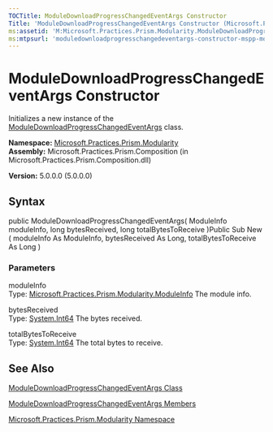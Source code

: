 ```yaml
---
TOCTitle: ModuleDownloadProgressChangedEventArgs Constructor
Title: 'ModuleDownloadProgressChangedEventArgs Constructor (Microsoft.Practices.Prism.Modularity)'
ms:assetid: 'M:Microsoft.Practices.Prism.Modularity.ModuleDownloadProgressChangedEventArgs.\#ctor(Microsoft.Practices.Prism.Modularity.ModuleInfo,System.Int64,System.Int64)'
ms:mtpsurl: 'moduledownloadprogresschangedeventargs-constructor-mspp-modularity.md'
---
```


# ModuleDownloadProgressChangedEventArgs Constructor

Initializes a new instance of the [ModuleDownloadProgressChangedEventArgs](https://msdn.microsoft.com/library/microsoft.practices.prism.modularity.moduledownloadprogresschangedeventargs) class.

**Namespace:** [Microsoft.Practices.Prism.Modularity](https://msdn.microsoft.com/library/microsoft.practices.prism.modularity)
**Assembly:** Microsoft.Practices.Prism.Composition (in Microsoft.Practices.Prism.Composition.dll)

**Version:** 5.0.0.0 (5.0.0.0)

## Syntax
public ModuleDownloadProgressChangedEventArgs( ModuleInfo moduleInfo, long bytesReceived, long totalBytesToReceive )Public Sub New ( moduleInfo As ModuleInfo, bytesReceived As Long, totalBytesToReceive As Long )

### Parameters

moduleInfo  
Type: [Microsoft.Practices.Prism.Modularity.ModuleInfo](https://msdn.microsoft.com/library/microsoft.practices.prism.modularity.moduleinfo)
The module info.

bytesReceived  
Type: [System.Int64](http://msdn.microsoft.com/en-us/library/6yy583ek)
The bytes received.

totalBytesToReceive  
Type: [System.Int64](http://msdn.microsoft.com/en-us/library/6yy583ek)
The total bytes to receive.

## See Also
[ModuleDownloadProgressChangedEventArgs Class](https://msdn.microsoft.com/library/microsoft.practices.prism.modularity.moduledownloadprogresschangedeventargs)

[ModuleDownloadProgressChangedEventArgs Members](https://msdn.microsoft.com/allmembers.t:microsoft.practices.prism.modularity.moduledownloadprogresschangedeventargs)

[Microsoft.Practices.Prism.Modularity Namespace](https://msdn.microsoft.com/library/microsoft.practices.prism.modularity)
